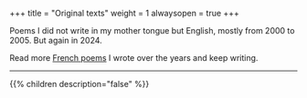 +++
title = "Original texts"
weight = 1
alwaysopen = true
+++

Poems I did not write in my mother tongue but English, mostly from 2000 to 2005. But again in 2024.

Read more [French poems](/fr/seasons) I wrote over the years and keep writing.

---

{{% children description="false" %}}
